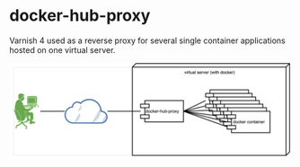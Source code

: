 # docker-hub-proxy

Varnish 4 used as a reverse proxy for several single container applications hosted on one virtual server.

![Alt text](/res/diagram.png?raw=true "Deployment diagram")
